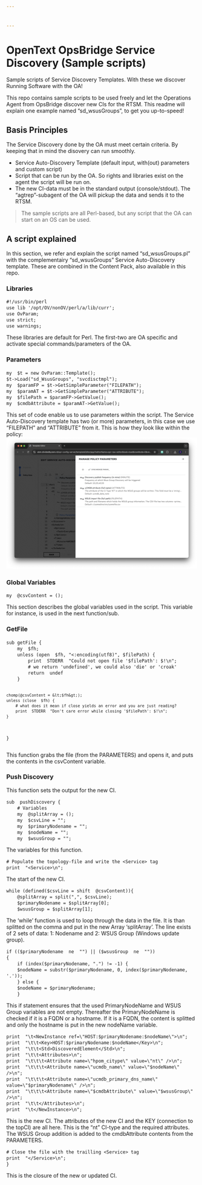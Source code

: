 ```yaml
---


---
```


<h1 id="opentext-opsbridge-service-discovery-sample-scripts">OpenText OpsBridge Service Discovery (Sample scripts)</h1>
<p>Sample scripts of Service Discovery Templates. With these we discover Running Software with the OA!</p>
<p>This repo contains sample scripts to be used freely and let the Operations Agent from OpsBridge discover new CIs for the RTSM. This readme will explain one example named “sd_wsusGroups”, to get you up-to-speed!</p>
<h2 id="basis-principles">Basis Principles</h2>
<p>The Service Discovery done by the OA must meet certain criteria. By keeping that in mind the disovery can run smoothly.</p>
<ul>
<li>Service Auto-Discovery Template (default input, with(out) parameters and custom script)</li>
<li>Script that can be run by the OA. So rights and libraries exist on the agent the script will be run on.</li>
<li>The new CI-data must be in the standard output (console/stdout). The “agtrep”-subagent of the OA will pickup the data and sends it to the RTSM.</li>
</ul>
<blockquote>
<p>The sample scripts are all Perl-based, but any script that the OA can start on an OS can be used.</p>
</blockquote>
<h2 id="a-script-explained">A script explained</h2>
<p>In this section, we refer and explain the script named “sd_wsusGroups.pl” with the complementairy “sd_wsusGroups” Service Auto-Discovery template. These are combined in the Content Pack, also available in this repo.</p>
<h3 id="libraries">Libraries</h3>
<pre><code>#!/usr/bin/perl
use lib '/opt/OV/nonOV/perl/a/lib/curr';
use OvParam;
use strict;
use warnings;
</code></pre>
<p>These libraries are default for Perl. The first-two are OA specific and activate special commands/parameters of the OA.</p>
<h3 id="parameters">Parameters</h3>
<pre><code>my  $t = new OvParam::Template();
$t-&gt;Load("sd_WsusGroups", "svcdisctmpl");
my  $paramFP = $t-&gt;GetSimpleParameter("FILEPATH");
my  $paramAT = $t-&gt;GetSimpleParameter("ATTRIBUTE");
my  $filePath = $paramFP-&gt;GetValue();
my  $cmdbAttribute = $paramAT-&gt;GetValue();
</code></pre>
<p>This set of code enable us to use parameters within the script. The Service Auto-Discovery template has two (or more) parameters, in this case we use “FILEPATH” and “ATTRIBUTE” from it.  This is how they look like within the policy:<br>
<img src="https://github.com/novalytics/opsbridge-service-discovery-samples/blob/main/images/Screenshot-06.png?raw=true" alt="enter image description here"></p>
<h3 id="global-variables">Global Variables</h3>
<pre><code>my  @csvContent = ();
</code></pre>
<p>This section describes the global variables used in the script. This variable for instance, is used in the next function/sub.</p>
<h3 id="getfile">GetFile</h3>
<pre><code>sub getFile {
    my  $fh;
    unless (open  $fh, "&lt;:encoding(utf8)", $filePath) {
        print  STDERR  "Could not open file '$filePath': $!\n";
        # we return 'undefined', we could also 'die' or 'croak'
        return  undef
    }

    chomp(@csvContent = &lt;$fh&gt;);
    unless (close  $fh) {
        # what does it mean if close yields an error and you are just reading?
        print  STDERR  "Don't care error while closing '$filePath': $!\n";
    }
}
</code></pre>
<p>This function grabs the file (from the PARAMETERS) and opens it, and puts the contents in the csvContent variable.</p>
<h3 id="push-discovery">Push Discovery</h3>
<p>This function sets the output for the new CI.</p>
<pre><code>sub  pushDiscovery {
	# Variables
    my  @splitArray = ();
    my  $csvLine = "";
    my  $primaryNodename = "";
    my  $nodeName = "";
    my  $wsusGroup = "";
</code></pre>
<p>The variables for this function.</p>
<pre><code># Populate the topology-file and write the &lt;Service&gt; tag
print  "&lt;Service&gt;\n";
</code></pre>
<p>The start of the new CI.</p>
<pre><code>while (defined($csvLine = shift  @csvContent)){
    @splitArray = split(",", $csvLine);
    $primaryNodename = $splitArray[0];
    $wsusGroup = $splitArray[1];
</code></pre>
<p>The ‘while’ function is used to loop through the data in the file. It is than splitted on the comma and put in the new Array ‘splitArray’. The line exists of 2 sets of data: 1: Nodename and 2: WSUS Group (Windows update group).</p>
<pre><code>if (($primaryNodename  ne  "") || ($wsusGroup  ne  ""))
{
    if (index($primaryNodename, ".") != -1) {
    $nodeName = substr($primaryNodename, 0, index($primaryNodename, '.'));
    } else {
    $nodeName = $primaryNodename;
    }
</code></pre>
<p>This if statement ensures that the used PrimaryNodeName and WSUS Group variables are not empty. Thereafter the PrimaryNodeName is checked if it is a FQDN or a hostname. If it is a FQDN, the content is splitted and only the hostname is put in the new nodeName variable.</p>
<pre><code>print  "\t&lt;NewInstance ref=\"HOST:$primaryNodename:$nodeName\"&gt;\n";
print  "\t\t&lt;Key&gt;HOST:$primaryNodename:$nodeName&lt;/Key&gt;\n";
print  "\t\t&lt;Std&gt;DiscoveredElement&lt;/Std&gt;\n";
print  "\t\t&lt;Attributes&gt;\n";
print  "\t\t\t&lt;Attribute name=\"hpom_citype\" value=\"nt\" /&gt;\n";
print  "\t\t\t&lt;Attribute name=\"ucmdb_name\" value=\"$nodeName\" /&gt;\n";
print  "\t\t\t&lt;Attribute name=\"ucmdb_primary_dns_name\" value=\"$primaryNodename\" /&gt;\n";
print  "\t\t\t&lt;Attribute name=\"$cmdbAttribute\" value=\"$wsusGroup\" /&gt;\n";
print  "\t\t&lt;/Attributes&gt;\n";
print  "\t&lt;/NewInstance&gt;\n";
</code></pre>
<p>This is the new CI. The attributes of the new CI and the KEY (connection to the topCI) are all here. This is the “nt” CI-type and the required attributes. The WSUS Group addition is added to the cmdbAttribute contents from the PARAMETERS.</p>
<pre><code># Close the file with the trailling &lt;Service&gt; tag
print  "&lt;/Service&gt;\n";
}
</code></pre>
<p>This is the closure of the new or updated CI.</p>


